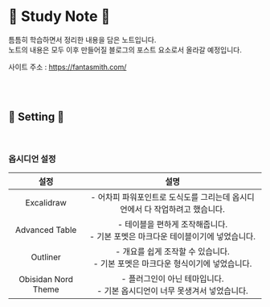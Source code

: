 # 📝 Study Note 📝

틈틈히 학습하면서 정리한 내용을 담은 노트입니다.<br/>
노트의 내용은 모두 이후 만들어질 블로그의 포스트 요소로서 올라갈 예정입니다.<br/>

사이트 주소 : https://fantasmith.com/

<br/><br/>

## 🚀 Setting 🚀

<br/>

### 옵시디언 설정

|         설정          |                         설명                         |
| :-----------------: | :------------------------------------------------: |
|     Excalidraw      |    - 어차피 파워포인트로 도식도를 그리는데 옵시디언에서 다 작업하려고 했습니다.     |
|   Advanced Table    | - 테이블을 편하게 조작해줍니다.<br>- 기본 포멧은 마크다운 테이블이기에 넣었습니다.  |
|      Outliner       | - 개요를 쉽게 조작할 수 있습니다.<br>- 기본 포멧은 마크다운 형식이기에 넣었습니다. |
| Obisidan Nord Theme |   - 플러그인이 아닌 테마입니다.<br>- 기본 옵시디언이 너무 못생겨서 넣었습니다.   |
